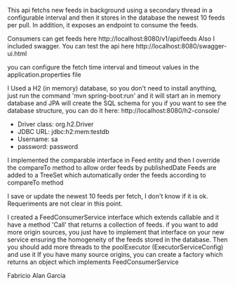 
This api fetchs new feeds in background using a secondary thread in a configurable interval and then it stores in the database the newest 10 feeds per pull. 
In addition, it exposes an endpoint to consume the feeds.


Consumers can get feeds here http://localhost:8080/v1/api/feeds
Also I included swagger. You can test the api here http://localhost:8080/swagger-ui.html

you can configure the fetch time interval and timeout values in the application.properties file

I Used a H2 (in memory) database, so you don't need to install anything, just run the command 'mvn spring-boot:run' and it will start an in memory database and JPA will create the SQL schema for you 
if you want to see the database structure, you can do it here: http://localhost:8080/h2-console/
- Driver class: org.h2.Driver
- JDBC URL: jdbc:h2:mem:testdb
- Username: sa
- password: password

I implemented the comparable interface in Feed entity and then I override the compareTo method to allow order feeds by publishedDate
Feeds are added to a TreeSet which automatically order the feeds according to compareTo method

I save or update the newest 10 feeds per fetch, I don't know if it is ok. Requeriments are not clear in this point.

I created a FeedConsumerService interface which extends callable and it have a method 'Call' that returns a collection of feeds.
if you want to add more origin sources, you just have to implement that interface on your new service ensuring the homogeneity of the feeds stored in the database. 
Then you should add more threads to the poolExecutor (ExecutorServiceConfig) and use it
If you have many source origins, you can create a factory which returns an object which implements FeedConsumerService 



Fabricio Alan Garcia
